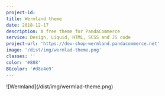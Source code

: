 ```yaml
---
project-id:
title: Wermland theme
date: 2018-12-17
description: A free theme for PandaCommerce
service: Design, Liquid, HTML, SCSS and JS code
project-url: 'https://dev-shop-wermland.pandacommerce.net'
image: '/dist/img/wermlad-theme.png'
classes: ''
color: '#888'
BGcolor: '#d8e4e9'
---
```

<div class="half" markdown="1">
  ![Wermland](/dist/img/wermlad-theme.png)
</div>